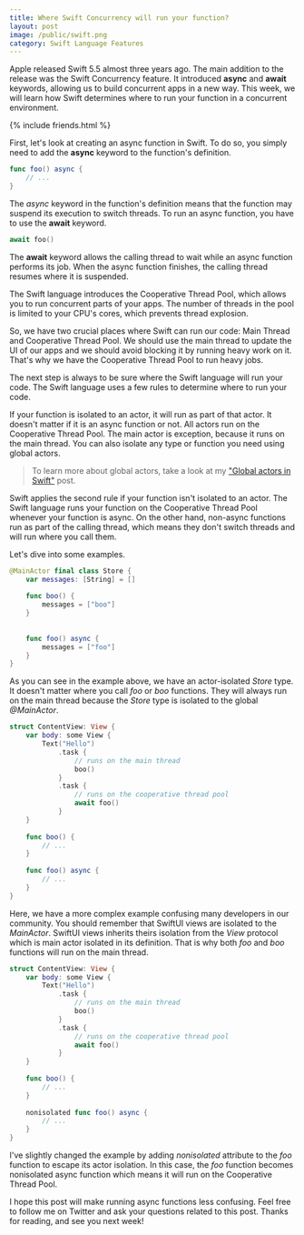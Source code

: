 ```yaml
---
title: Where Swift Concurrency will run your function?
layout: post
image: /public/swift.png
category: Swift Language Features
---
```


Apple released Swift 5.5 almost three years ago. The main addition to the release was the Swift Concurrency feature. It introduced **async** and **await** keywords, allowing us to build concurrent apps in a new way. This week, we will learn how Swift determines where to run your function in a concurrent environment.

{% include friends.html %}

First, let's look at creating an async function in Swift. To do so, you simply need to add the **async** keyword to the function's definition.

```swift
func foo() async {
    // ...
}
```

The *async* keyword in the function's definition means that the function may suspend its execution to switch threads. To run an async function, you have to use the **await** keyword.

```swift
await foo()
```

The **await** keyword allows the calling thread to wait while an async function performs its job. When the async function finishes, the calling thread resumes where it is suspended.

The Swift language introduces the Cooperative Thread Pool, which allows you to run concurrent parts of your apps. The number of threads in the pool is limited to your CPU's cores, which prevents thread explosion.

So, we have two crucial places where Swift can run our code: Main Thread and Cooperative Thread Pool. We should use the main thread to update the UI of our apps and we should avoid blocking it by running heavy work on it. That's why we have the Cooperative Thread Pool to run heavy jobs.

The next step is always to be sure where the Swift language will run your code. The Swift language uses a few rules to determine where to run your code.

If your function is isolated to an actor, it will run as part of that actor. It doesn't matter if it is an async function or not. All actors run on the Cooperative Thread Pool. The main actor is exception, because it runs on the main thread. You can also isolate any type or function you need using global actors.

> To learn more about global actors, take a look at my ["Global actors in Swift"](https://swiftwithmajid.com/2024/03/12/global-actors-in-swift/) post.

Swift applies the second rule if your function isn't isolated to an actor. The Swift language runs your function on the Cooperative Thread Pool whenever your function is async. On the other hand, non-async functions run as part of the calling thread, which means they don't switch threads and will run where you call them.

Let's dive into some examples.

```swift
@MainActor final class Store {
    var messages: [String] = []
    
    func boo() {
        messages = ["boo"]
    }
    
    
    func foo() async {
        messages = ["foo"]
    }
}
```

As you can see in the example above, we have an actor-isolated *Store* type. It doesn't matter where you call *foo* or *boo* functions. They will always run on the main thread because the *Store* type is isolated to the global *@MainActor*.

```swift
struct ContentView: View {
    var body: some View {
        Text("Hello")
            .task {
                // runs on the main thread
                boo()
            }
            .task {
                // runs on the cooperative thread pool
                await foo()
            }
    }
    
    func boo() {
        // ...
    }
    
    func foo() async {
        // ...
    }
}
```

Here, we have a more complex example confusing many developers in our community. You should remember that SwiftUI views are isolated to the *MainActor*. SwiftUI views inherits theirs isolation from the *View* protocol which is main actor isolated in its definition. That is why both *foo* and *boo* functions will run on the main thread.

```swift
struct ContentView: View {
    var body: some View {
        Text("Hello")
            .task {
                // runs on the main thread
                boo()
            }
            .task {
                // runs on the cooperative thread pool
                await foo()
            }
    }
    
    func boo() {
        // ...
    }
    
    nonisolated func foo() async {
        // ...
    }
}
```

I've slightly changed the example by adding *nonisolated* attribute to the *foo* function to escape its actor isolation. In this case, the *foo* function becomes nonisolated async function which means it will run on the Cooperative Thread Pool.
 
I hope this post will make running async functions less confusing. Feel free to follow me on Twitter and ask your questions related to this post. Thanks for reading, and see you next week!
